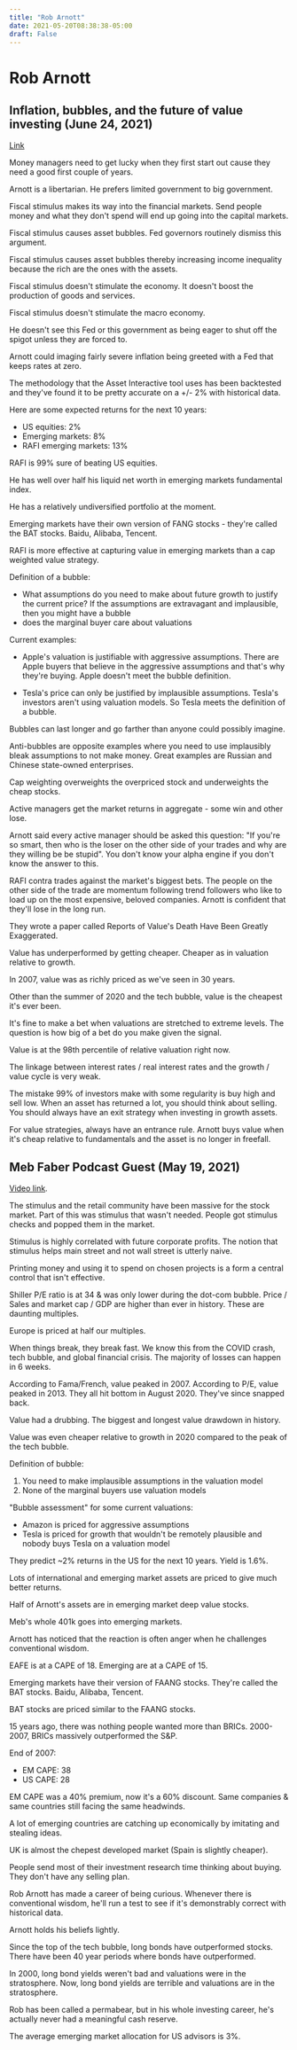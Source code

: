 ```yaml
---
title: "Rob Arnott"
date: 2021-05-20T08:38:38-05:00
draft: False
---
```


# Rob Arnott

## Inflation, bubbles, and the future of value investing (June 24, 2021)

[Link](https://www.youtube.com/watch?v=sPwBeok5DTM&ab_channel=ExcessReturns)

Money managers need to get lucky when they first start out cause they need a good first couple of years.

Arnott is a libertarian.  He prefers limited government to big government.

Fiscal stimulus makes its way into the financial markets. Send people money and what they don't spend will end up going into the capital markets.

Fiscal stimulus causes asset bubbles.  Fed governors routinely dismiss this argument.

Fiscal stimulus causes asset bubbles thereby increasing income inequality because the rich are the ones with the assets.

Fiscal stimulus doesn't stimulate the economy.  It doesn't boost the production of goods and services.

Fiscal stimulus doesn't stimulate the macro economy.

He doesn't see this Fed or this government as being eager to shut off the spigot unless they are forced to.

Arnott could imaging fairly severe inflation being greeted with a Fed that keeps rates at zero.

The methodology that the Asset Interactive tool uses has been backtested and they've found it to be pretty accurate on a +/- 2% with historical data.

Here are some expected returns for the next 10 years:

* US equities: 2%
* Emerging markets: 8%
* RAFI emerging markets: 13%

RAFI is 99% sure of beating US equities.

He has well over half his liquid net worth in emerging markets fundamental index.

He has a relatively undiversified portfolio at the moment.

Emerging markets have their own version of FANG stocks - they're called the BAT stocks.  Baidu, Alibaba, Tencent.

RAFI is more effective at capturing value in emerging markets than a cap weighted value strategy.

Definition of a bubble:

* What assumptions do you need to make about future growth to justify the current price? If the assumptions are extravagant and implausible, then you might have a bubble
* does the marginal buyer care about valuations

Current examples:

* Apple's valuation is justifiable with aggressive assumptions.  There are Apple buyers that believe in the aggressive assumptions and that's why they're buying.  Apple doesn't meet the bubble definition.

* Tesla's price can only be justified by implausible assumptions.  Tesla's investors aren't using valuation models.  So Tesla meets the definition of a bubble.

Bubbles can last longer and go farther than anyone could possibly imagine.

Anti-bubbles are opposite examples where you need to use implausibly bleak assumptions to not make money.  Great examples are Russian and Chinese state-owned enterprises.

Cap weighting overweights the overpriced stock and underweights the cheap stocks.

Active managers get the market returns in aggregate - some win and other lose.

Arnott said every active manager should be asked this question: "If you're so smart, then who is the loser on the other side of your trades and why are they willing be be stupid".  You don't know your alpha engine if you don't know the answer to this.

RAFI contra trades against the market's biggest bets.  The people on the other side of the trade are momentum following trend followers who like to load up on the most expensive, beloved companies.  Arnott is confident that they'll lose in the long run.

They wrote a paper called Reports of Value's Death Have Been Greatly Exaggerated.

Value has underperformed by getting cheaper.  Cheaper as in valuation relative to growth.

In 2007, value was as richly priced as we've seen in 30 years.

Other than the summer of 2020 and the tech bubble, value is the cheapest it's ever been.

It's fine to make a bet when valuations are stretched to extreme levels.  The question is how big of a bet do you make given the signal.

Value is at the 98th percentile of relative valuation right now.

The linkage between interest rates / real interest rates and the growth / value cycle is very weak.

The mistake 99% of investors make with some regularity is buy high and sell low.  When an asset has returned a lot, you should think about selling.  You should always have an exit strategy when investing in growth assets.

For value strategies, always have an entrance rule.  Arnott buys value when it's cheap relative to fundamentals and the asset is no longer in freefall.

## Meb Faber Podcast Guest (May 19, 2021)

[Video link](https://www.youtube.com/watch?v=2Wto25Ux3OU&ab_channel=TheMebFaberShowTheMebFaberShow).

The stimulus and the retail community have been massive for the stock market.  Part of this was stimulus that wasn't needed.  People got stimulus checks and popped them in the market.

Stimulus is highly correlated with future corporate profits.  The notion that stimulus helps main street and not wall street is utterly naive.

Printing money and using it to spend on chosen projects is a form a central control that isn't effective.

Shiller P/E ratio is at 34 & was only lower during the dot-com bubble.  Price / Sales and market cap / GDP are higher than ever in history.  These are daunting multiples.

Europe is priced at half our multiples.

When things break, they break fast.  We know this from the COVID crash, tech bubble, and global financial crisis.  The majority of losses can happen in 6 weeks.

According to Fama/French, value peaked in 2007.  According to P/E, value peaked in 2013.  They all hit bottom in August 2020.  They've since snapped back.

Value had a drubbing.  The biggest and longest value drawdown in history.

Value was even cheaper relative to growth in 2020 compared to the peak of the tech bubble.

Definition of bubble:

1. You need to make implausible assumptions in the valuation model
2. None of the marginal buyers use valuation models

"Bubble assessment" for some current valuations:

* Amazon is priced for aggressive assumptions
* Tesla is priced for growth that wouldn't be remotely plausible and nobody buys Tesla on a valuation model

They predict ~2% returns in the US for the next 10 years.  Yield is 1.6%.

Lots of international and emerging market assets are priced to give much better returns.

Half of Arnott's assets are in emerging market deep value stocks.

Meb's whole 401k goes into emerging markets.

Arnott has noticed that the reaction is often anger when he challenges conventional wisdom.

EAFE is at a CAPE of 18.  Emerging are at a CAPE of 15.

Emerging markets have their version of FAANG stocks.  They're called the BAT stocks.  Baidu, Alibaba, Tencent.

BAT stocks are priced similar to the FAANG stocks.

15 years ago, there was nothing people wanted more than BRICs.  2000-2007, BRICs massively outperformed the S&P.

End of 2007:

* EM CAPE: 38
* US CAPE: 28

EM CAPE was a 40% premium, now it's a 60% discount.  Same companies & same countries still facing the same headwinds.

A lot of emerging countries are catching up economically by imitating and stealing ideas.

UK is almost the chepest developed market (Spain is slightly cheaper).

People send most of their investment research time thinking about buying.  They don't have any selling plan.

Rob Arnott has made a career of being curious.  Whenever there is conventional wisdom, he'll run a test to see if it's demonstrably correct with historical data.

Arnott holds his beliefs lightly.

Since the top of the tech bubble, long bonds have outperformed stocks.  There have been 40 year periods where bonds have outperformed.

In 2000, long bond yields weren't bad and valuations were in the stratosphere.  Now, long bond yields are terrible and valuations are in the stratosphere.

Rob has been called a permabear, but in his whole investing career, he's actually never had a meaningful cash reserve.

The average emerging market allocation for US advisors is 3%.

